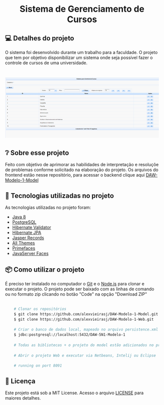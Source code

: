 <h1 align="center">
  Sistema de Gerenciamento de Cursos
</h1>

## 💻 Detalhes do projeto

O sistema foi desenvolvido durante um trabalho para a faculdade. O projeto que tem por objetivo disponibilizar um sistema onde seja possível fazer o controle de cursos de uma universidade.
<h1 align="center">
    <img alt="Capa Projeto" title="CapaProjeto" src="./demonstracao-funcionamento-sistema.gif"/>
</h1>

## :grey_question: Sobre esse projeto

Feito com objetivo de aprimorar as habilidades de interpretação e resoluçõe de problemas conforme solicitado na elaboração do projeto. 
Os arquivos do frontend estão nesse repositório, para acessar o backend clique aqui [DAW-Modelo-1-Model](https://github.com/alexvieirasj/DAW-Modelo-1-Model.git)  

## :rocket: Tecnologias utilizadas no projeto

As tecnologias utilizadas no projeto foram:

- [Java 8](https://www.oracle.com/br/java/technologies/javase/javase8-archive-downloads.html)
- [PostgreSQL](https://jdbc.postgresql.org/changelogs/2017-08-01-42.1.4-release/)
- [Hibernate Validator](https://hibernate.org/orm/releases/4.2/)
- [Hibernate JPA](https://mvnrepository.com/artifact/org.hibernate.javax.persistence/hibernate-jpa-2.0-api)
- [Jasper Records](https://sourceforge.net/projects/jasperreports/)
- [All Themes](https://mvnrepository.com/artifact/org.primefaces.themes/all-themes/1.0.10)
- [Primefaces](https://www.primefaces.org/primefaces-6-1-final-released/)
- [JavaServer Faces](http://www.java2s.com/example/jar/j/download-javaxfaces2214jar-file.html)

## :package: Como utilizar o projeto

É preciso ter instalado no computador o [Git](https://git-scm.com) e o [Node.js](https://nodejs.org/) para clonar e executar o projeto. 
O projeto pode ser baixado com as linhas de comando ou no formato zip clicando no botão "Code" na opção "Download ZIP"

```bash

    # Clonar os repositórios
    $ git clone https://github.com/alexvieirasj/DAW-Modelo-1-Model.git
    $ git clone https://github.com/alexvieirasj/DAW-Modelo-1-Web.git

    # Criar o banco de dados local, mapeado no arquivo persistence.xml       
    $ jdbc:postgresql://localhost:5432/DAW-5N1-Modelo-1

    # Todas as bibliotecas + o projeto do model estão adicionados no projeto web

    # Abrir o projeto Web e executar via Netbeans, Intelij ou Eclipse
    
    # running on port 8091
```

## :memo: Licença

Este projeto está sob a MIT License. Acesso o arquivo [LICENSE](https://github.com/alexvieirasj/DAW-Modelo-1-Model/blob/master/LICENSE) para maiores detalhes.
